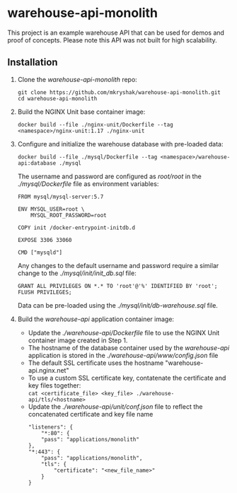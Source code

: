 # warehouse-api-monolith
This project is an example warehouse API that can be used for demos and proof of concepts. Please note this API was not built for high scalability.

## Installation ##
1. Clone the *warehouse-api-monolith* repo:
   
   ```
   git clone https://github.com/mkryshak/warehouse-api-monolith.git
   cd warehouse-api-monolith
   ```
   
2. Build the NGINX Unit base container image:
   
   ```
   docker build --file ./nginx-unit/Dockerfile --tag <namespace>/nginx-unit:1.17 ./nginx-unit
   ```
   
3. Configure and initialize the warehouse database with pre-loaded data:
   
   ```
   docker build --file ./mysql/Dockerfile --tag <namespace>/warehouse-api:database ./mysql
   ```
   
   The username and password are configured as *root/root* in the *./mysql/Dockerfile* file as environment variables:
   
   ```
   FROM mysql/mysql-server:5.7
   
   ENV MYSQL_USER=root \
       MYSQL_ROOT_PASSWORD=root
   
   COPY init /docker-entrypoint-initdb.d
   
   EXPOSE 3306 33060
   
   CMD ["mysqld"]
   ```
   
   Any changes to the default username and password require a similar change to the *./mysql/init/init_db.sql* file:
   
   ```
   GRANT ALL PRIVILEGES ON *.* TO 'root'@'%' IDENTIFIED BY 'root';
   FLUSH PRIVILEGES;
   ```
   
   Data can be pre-loaded using the *./mysql/init/db-warehouse.sql* file.
   
4. Build the *warehouse-api* application container image:
   - Update the *./warehouse-api/Dockerfile* file to use the NGINX Unit container image created in Step 1.
   - The hostname of the database container used by the *warehouse-api* application is stored in the *./warehouse-api/www/config.json* file
   - The default SSL certificate uses the hostname "warehouse-api.nginx.net"
   - To use a custom SSL certificate key, contatenate the certificate and key files together:   
     ```cat <certificate_file> <key_file> ./warehouse-api/tls/<hostname>```
   - Update the *./warehouse-api/unit/conf.json* file to reflect the concatenated certificate and key file name
     ```
     "listeners": {
         "*:80": {
         "pass": "applications/monolith"
     },
     "*:443": {
         "pass": "applications/monolith",
         "tls": {
             "certificate": "<new_file_name>"
         }
     }
     ```
   
